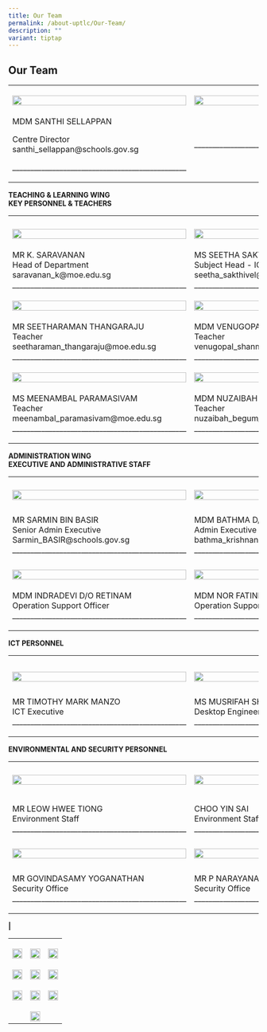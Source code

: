 ```yaml
---
title: Our Team
permalink: /about-uptlc/Our-Team/
description: ""
variant: tiptap
---
```

<h2>Our Team</h2><table><tbody><tr><th rowspan="1" colspan="1"><p></p><div class="isomer-image-wrapper"><img style="width: 100%" height="auto" width="100%" src="/images/centredirector.jpg"></div></th><th rowspan="1" colspan="1"><p></p><div class="isomer-image-wrapper"><img style="width: 100%" height="auto" width="100%" alt="" src="/images/Staff/Blank1.png"></div></th><th rowspan="1" colspan="1"><p></p><div class="isomer-image-wrapper"><img style="width: 100%" height="auto" width="100%" alt="" src="/images/Staff/Blank1.png"></div></th></tr><tr><td rowspan="1" colspan="1"><p>MDM SANTHI SELLAPPAN</p><p>Centre Director<br>santhi_sellappan@schools.gov.sg</p><p>________________________________________________</p></td><td rowspan="1" colspan="1"><p></p><p></p><p></p><p>________________________________________________</p></td><td rowspan="1" colspan="1"><p></p><p></p><p></p><p>________________________________________________</p></td></tr></tbody></table><p></p><p><strong>TEACHING &amp; LEARNING WING <br>KEY PERSONNEL &amp; TEACHERS</strong></p><table><tbody><tr><th rowspan="1" colspan="1"><p></p></th><th rowspan="1" colspan="1"><p></p></th><th rowspan="1" colspan="1"><p></p></th></tr><tr><td rowspan="1" colspan="1"><div class="isomer-image-wrapper"><img style="width: 100%" height="auto" width="100%" src="/images/Subjecthead-curriculum.jpeg"></div></td><td rowspan="1" colspan="1"><div class="isomer-image-wrapper"><img style="width: 100%" height="auto" width="100%" src="/images/Ms-Seetha-Sakthivel3.jpg"></div></td><td rowspan="1" colspan="1"><div class="isomer-image-wrapper"><img style="width: 100%" height="auto" width="100%" src="/images/Subjecthead-tamil.jpeg"></div></td></tr><tr><td rowspan="1" colspan="1"><p>MR K. SARAVANAN<br>Head of Department<br>saravanan_k@moe.edu.sg<br>________________________________________________</p></td><td rowspan="1" colspan="1"><p>MS SEETHA SAKTHIVEL<br>Subject Head - ICT<br>seetha_sakthivel@moe.edu.sg<br>________________________________________________</p></td><td rowspan="1" colspan="1"><p>MRS SUMATHI SEGAR<br>Senior Teacher<br>sumathi_segar@moe.edu.sg<br>________________________________________________</p></td></tr><tr><td rowspan="1" colspan="1"><div class="isomer-image-wrapper"><img style="width: 100%" height="auto" width="100%" src="/images/teacher.jpeg"></div></td><td rowspan="1" colspan="1"><div class="isomer-image-wrapper"><img style="width: 100%" height="auto" width="100%" src="/images/teacher3.jpeg"></div></td><td rowspan="1" colspan="1"><div class="isomer-image-wrapper"><img style="width: 100%" height="auto" width="100%" src="/images/teacher2.jpeg"></div></td></tr><tr><td rowspan="1" colspan="1"><p>MR SEETHARAMAN THANGARAJU<br>Teacher<br>seetharaman_thangaraju@moe.edu.sg<br>________________________________________________</p></td><td rowspan="1" colspan="1"><p>MDM VENUGOPAL SHANMUGAVALLI<br>Teacher<br>venugopal_shanmugavalli@moe.edu.sg<br>________________________________________________</p></td><td rowspan="1" colspan="1"><p>MR GOVINDASAMY SANTHANRAJ<br>Teacher<br>govindasamy_santhanraj@moe.edu.sg<br>________________________________________________</p></td></tr><tr><td rowspan="1" colspan="1"><div class="isomer-image-wrapper"><img style="width: 100%" height="auto" width="100%" src="/images/teacher4.jpeg"></div></td><td rowspan="1" colspan="1"><div class="isomer-image-wrapper"><img style="width: 100%" height="auto" width="100%" src="/images/teacher5.jpeg"></div></td><td rowspan="1" colspan="1"><div class="isomer-image-wrapper"><img style="width: 100%" height="auto" width="100%" src="/images/Thirumalaisamy_Veerappan1.jpg"></div></td></tr><tr><td rowspan="1" colspan="1"><p>MS MEENAMBAL PARAMASIVAM<br>Teacher<br>meenambal_paramasivam@moe.edu.sg<br>________________________________________________</p></td><td rowspan="1" colspan="1"><p>MDM NUZAIBAH BEGUM SAYNUTHEM<br>Teacher<br>nuzaibah_begum_saynuthem@moe.edu.sg<br>________________________________________________</p></td><td rowspan="1" colspan="1"><p>MR VEERAPPAN THIRUMALAISAMY<br>Teacher<br>veerappan_thirumalaisamy@moe.edu.sg<br>________________________________________________</p></td></tr></tbody></table><p></p><p><strong>ADMINISTRATION WING<br>EXECUTIVE AND ADMINISTRATIVE STAFF</strong></p><table><tbody><tr><th rowspan="1" colspan="1"><p></p></th><th rowspan="1" colspan="1"><p></p></th><th rowspan="1" colspan="1"><p></p></th></tr><tr><td rowspan="1" colspan="1"><div class="isomer-image-wrapper"><img style="width: 100%" height="auto" width="100%" src="/images/Senioradminexecutive.jpeg"></div></td><td rowspan="1" colspan="1"><div class="isomer-image-wrapper"><img style="width: 100%" height="auto" width="100%" src="/images/Adminexecutive.jpeg"></div></td><td rowspan="1" colspan="1"><div class="isomer-image-wrapper"><img style="width: 100%" height="auto" width="100%" src="/images/Librarian.jpeg"></div></td></tr><tr><td rowspan="1" colspan="1"><p>MR SARMIN BIN BASIR<br>Senior Admin Executive<br>Sarmin_BASIR@schools.gov.sg<br>________________________________________________</p></td><td rowspan="1" colspan="1"><p>MDM BATHMA D/O KRISHNAN<br>Admin Executive<br>bathma_krishnan@moe.edu.sg<br>________________________________________________</p></td><td rowspan="1" colspan="1"><p>MDM MALLIKA DAKSHINAMURTHY<br>Librarian</p><p><br>________________________________________________</p></td></tr><tr><td rowspan="1" colspan="1"><div class="isomer-image-wrapper"><img style="width: 100%" height="auto" width="100%" src="/images/Operationsupportofficer.jpeg"></div></td><td rowspan="1" colspan="1"><div class="isomer-image-wrapper"><img style="width: 100%" height="auto" width="100%" src="/images/Operationsupportofficer2.jpeg"></div></td><td rowspan="1" colspan="1"><div class="isomer-image-wrapper"><img style="width: 100%" height="auto" width="100%" src="/images/Operationssupportofficer3.jpeg"></div></td></tr><tr><td rowspan="1" colspan="1"><p>MDM INDRADEVI D/O RETINAM<br>Operation Support Officer<br>________________________________________________</p></td><td rowspan="1" colspan="1"><p>MDM NOR FATINI BINTE ALIAS<br>Operation Support Officer<br>________________________________________________</p></td><td rowspan="1" colspan="1"><p>MDM NOORMALA BINTE WAHAB<br>Operation Support Officer<br>________________________________________________</p></td></tr></tbody></table><p></p><p><strong>ICT PERSONNEL</strong></p><table><tbody><tr><td rowspan="1" colspan="1"><p></p></td><td rowspan="1" colspan="1"><p></p></td><td rowspan="1" colspan="1"><p></p></td></tr><tr><td rowspan="1" colspan="1"><div class="isomer-image-wrapper"><img style="width: 100%" height="auto" width="100%" src="/images/Ictexecutive.jpeg"></div></td><td rowspan="1" colspan="1"><div class="isomer-image-wrapper"><img style="width: 100%" height="auto" width="100%" src="/images/DesktopEngineer.jpg"></div></td><td rowspan="1" colspan="1"><p></p><div class="isomer-image-wrapper"><img style="width: 100%" height="auto" width="100%" alt="" src="/images/Staff/Blank1.png"></div></td></tr><tr><td rowspan="1" colspan="1"><p>MR TIMOTHY MARK MANZO<br>ICT Executive<br>________________________________________________</p></td><td rowspan="1" colspan="1"><p>MS MUSRIFAH SHAHIBAL<br>Desktop Engineer<br>________________________________________________</p></td><td rowspan="1" colspan="1"><p></p><p><br>________________________________________________</p></td></tr></tbody></table><p></p><p><strong>ENVIRONMENTAL AND SECURITY PERSONNEL</strong></p><table><tbody><tr><th rowspan="1" colspan="1"><p></p></th><th rowspan="1" colspan="1"><p></p></th><th rowspan="1" colspan="1"><p></p></th></tr><tr><td rowspan="1" colspan="1"><div class="isomer-image-wrapper"><img style="width: 100%" height="auto" width="100%" src="/images/MR_LEOW_HWEE_TIONG.jpg"></div><p></p></td><td rowspan="1" colspan="1"><div class="isomer-image-wrapper"><img style="width: 100%" height="auto" width="100%" src="/images/Environmentstaff3.jpeg"></div><p></p></td><td rowspan="1" colspan="1"><p></p><div class="isomer-image-wrapper"><img style="width: 100%" height="auto" width="100%" alt="" src="/images/Staff/Blank1.png"></div></td></tr><tr><td rowspan="1" colspan="1"><p>MR LEOW HWEE TIONG<br>Environment Staff<br>________________________________________________</p></td><td rowspan="1" colspan="1"><p>CHOO YIN SAI<br>Environment Staff<br>________________________________________________</p></td><td rowspan="1" colspan="1"><p></p><p></p><p>________________________________________________</p></td></tr><tr><td rowspan="1" colspan="1"><div class="isomer-image-wrapper"><img style="width: 100%" height="auto" width="100%" src="/images/SecurityOfficer.jpeg"></div></td><td rowspan="1" colspan="1"><div class="isomer-image-wrapper"><img style="width: 100%" height="auto" width="100%" src="/images/MR_P_NARAYANASAMY.jpg"></div></td><td rowspan="1" colspan="1"><p></p><div class="isomer-image-wrapper"><img style="width: 100%" height="auto" width="100%" alt="" src="/images/Staff/Blank1.png"></div></td></tr><tr><td rowspan="1" colspan="1"><p>MR GOVINDASAMY YOGANATHAN<br>Security Office<br>________________________________________________</p></td><td rowspan="1" colspan="1"><p>MR P NARAYANASAMY<br>Security Office<br>________________________________________________</p></td><td rowspan="1" colspan="1"><p></p><p></p><p>________________________________________________</p></td></tr></tbody></table><p><strong>|</strong></p><p></p><table><tbody><tr><th rowspan="1" colspan="1"><p></p><div class="isomer-image-wrapper"><img style="width: 100%" height="auto" width="100%" alt="" src="/images/Staff/SARAVANAN.jpg"></div></th><th rowspan="1" colspan="1"><p></p><div class="isomer-image-wrapper"><img style="width: 100%" height="auto" width="100%" alt="" src="/images/Staff/SEETHA.jpg"></div></th><th rowspan="1" colspan="1"><p></p><div class="isomer-image-wrapper"><img style="width: 100%" height="auto" width="100%" alt="" src="/images/Staff/SUMATHI.jpg"></div></th></tr><tr><td rowspan="1" colspan="1"><p></p><div class="isomer-image-wrapper"><img style="width: 100%" height="auto" width="100%" alt="" src="/images/Staff/SEETHARAMAN.jpg"></div></td><td rowspan="1" colspan="1"><p></p><div class="isomer-image-wrapper"><img style="width: 100%" height="auto" width="100%" alt="" src="/images/Staff/MEENAMBAL.jpg"></div></td><td rowspan="1" colspan="1"><p></p><div class="isomer-image-wrapper"><img style="width: 100%" height="auto" width="100%" alt="" src="/images/Staff/SANTHANRAJ.jpg"></div></td></tr><tr><td rowspan="1" colspan="1"><p></p><div class="isomer-image-wrapper"><img style="width: 100%" height="auto" width="100%" alt="" src="/images/Staff/NUZAIBAH.jpg"></div></td><td rowspan="1" colspan="1"><p></p><div class="isomer-image-wrapper"><img style="width: 100%" height="auto" width="100%" alt="" src="/images/Staff/KUMARAN.jpg"></div></td><td rowspan="1" colspan="1"><p></p><div class="isomer-image-wrapper"><img style="width: 100%" height="auto" width="100%" alt="" src="/images/Staff/ANBAZHAGAN.jpg"></div></td></tr><tr><td rowspan="1" colspan="1"><p></p></td><td rowspan="1" colspan="1"><p></p><div class="isomer-image-wrapper"><img style="width: 100%" height="auto" width="100%" alt="" src="/images/Staff/Jasline.jpg"></div></td><td rowspan="1" colspan="1"><p></p></td></tr></tbody></table><p></p><p></p><p></p><p></p><p></p>